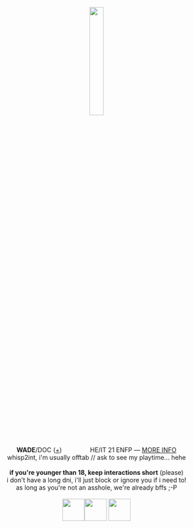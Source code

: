 <p align="center">
<img src="https://files.catbox.moe/6ohuch.gif" width="25%">
</p>
<p align="center">
<b>WADE</b>/DOC (<a href="https://pronouns.cc/@deadpool">+</a>) <img src="https://i.imgur.com/IhhjVC0.png" height="16px"> <img src="https://i.imgur.com/c3uGXkv.png" height="16px"> <img src="https://i.imgur.com/ntbd54O.png" height="16px"> HE/IT 21 ENFP ― <a href="https://funny.straw.page/">MORE INFO</a>
<br>whisp2int, i'm usually offtab // ask to see my playtime... hehe
<br><br><b>if you're younger than 18, keep interactions short</b> (please)
<br>i don't have a long dni, i'll just block or ignore you if i need to!
<br>as long as you're not an asshole, we're already bffs ;-P
<br><br><a href="https://github.com/kiameiyuri"><img src="https://files.catbox.moe/pkflvv.gif" height="50px"></a><img src="https://files.catbox.moe/bsgu1s.gif" height="50px"> <a href="https://github.com/GlitchyRed"><img src="https://files.catbox.moe/8fg6h8.gif" height="50px"></a>
</p>

